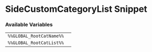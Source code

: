# SideCustomCategoryList Snippet

### Available Variables
|||
|---|---|
| `%%GLOBAL_RootCatName%%` |
| `%%GLOBAL_RootCatList%%` |
